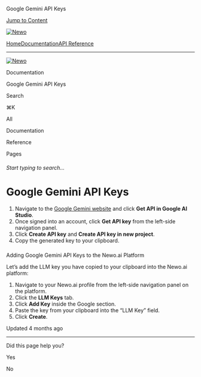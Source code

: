 Google Gemini API Keys

[Jump to Content](#content)

[![Newo](https://files.readme.io/895bdeef8322f081f6d0f4507a17e414930dfddfddf1de452f458dc00698ca84-small-svgviewer-png-output_9.png)](/)

[Home](/)[Documentation](index.md)[API Reference](/reference)

* * *

[![Newo](https://files.readme.io/895bdeef8322f081f6d0f4507a17e414930dfddfddf1de452f458dc00698ca84-small-svgviewer-png-output_9.png)](/)

Documentation

Google Gemini API Keys

Search

⌘K

All

Documentation

Reference

Pages

###### Start typing to search…

# Google Gemini API Keys

1.  Navigate to the [Google Gemini website](https://ai.google.dev/) and click **Get API in Google AI Studio**.
2.  Once signed into an account, click **Get API key** from the left-side navigation panel.
3.  Click **Create API key** and **Create API key in new project**.
4.  Copy the generated key to your clipboard.

### 

Adding Google Gemini API Keys to the Newo.ai Platform

[](#adding-google-gemini-api-keys-to-the-newoai-platform)

Let’s add the LLM key you have copied to your clipboard into the Newo.ai platform:

1.  Navigate to your Newo.ai profile from the left-side navigation panel on the platform.
2.  Click the **LLM Keys** tab.
3.  Click **Add Key** inside the Google section.
4.  Paste the key from your clipboard into the “LLM Key” field.
5.  Click **Create**.

Updated 4 months ago

* * *

Did this page help you?

Yes

No
